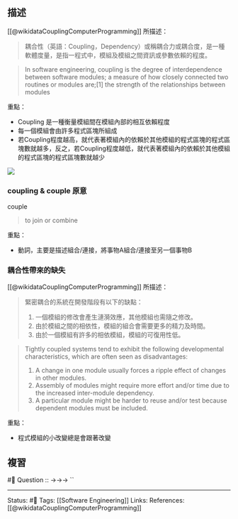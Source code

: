 



## 描述

[[@wikidataCouplingComputerProgramming]] 所描述：
> 耦合性（英語：Coupling，Dependency）或稱耦合力或耦合度，是一種軟體度量，是指一程式中，模組及模組之間資訊或參數依賴的程度。

> In software engineering, coupling is the degree of interdependence between software modules; a measure of how closely connected two routines or modules are;[1] the strength of the relationships between modules

重點：
- Coupling 是一種衡量模組間在模組內部的相互依賴程度
- 每一個模組會由許多程式區塊所組成
- 若Coupling程度越高，就代表著模組內的依賴於其他模組的程式區塊的程式區塊數就越多，反之，若Coupling程度越低，就代表著模組內的依賴於其他模組的程式區塊的程式區塊數就越少


![](https://media.geeksforgeeks.org/wp-content/uploads/Untitled-28.png)
### coupling & couple 原意
couple
> to join or combine

重點：
- 動詞，主要是描述組合/連接，將事物A組合/連接至另一個事物B

### 耦合性帶來的缺失


[[@wikidataCouplingComputerProgramming]] 所描述：

> 緊密耦合的系統在開發階段有以下的缺點：
> 1.  一個模組的修改會產生漣漪效應，其他模組也需隨之修改。
> 2. 由於模組之間的相依性，模組的組合會需要更多的精力及時間。
> 3. 由於一個模組有許多的相依模組，模組的可復用性低。


> Tightly coupled systems tend to exhibit the following developmental characteristics, which are often seen as disadvantages:
>
> 1.  A change in one module usually forces a ripple effect of changes in other modules.
> 2.  Assembly of modules might require more effort and/or time due to the increased inter-module dependency.
> 3.  A particular module might be harder to reuse and/or test because dependent modules must be included.


重點：
- 程式模組的小改變總是會跟著改變

## 複習
#🧠 Question :: ->->-> ``

---
Status: #🌱 
Tags:
[[Software Engineering]]
Links:
References:
[[@wikidataCouplingComputerProgramming]]
